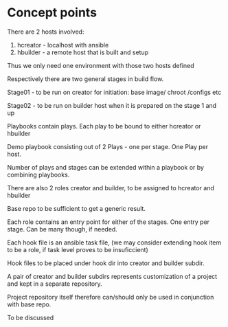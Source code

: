 # Concept points

There are 2 hosts involved:
 1. hcreator - localhost with ansible
 2. hbuilder - a remote host that is built and setup

Thus we only need one environment with those two hosts defined

Respectively there are two general stages in build flow.

Stage01 - to be run on creator for initiation: base image/ chroot /configs etc

Stage02 - to be run on builder host when it is prepared on the stage 1 and up

Playbooks contain plays. Each play to be bound to either hcreator or hbuilder

Demo playbook consisting out of 2 Plays - one per stage. One Play per host.

Number of plays and stages can be extended within a playbook or by combining playbooks.

There are also 2 roles creator and builder, to be assigned to hcreator and hbuilder

Base repo to be sufficient to get a generic result.

Each role contains an entry point for either of the stages. One entry per stage. Can be many though, if needed.

Each hook file is an ansible task file, (we may consider extending hook item to be a role, if task level proves to be insuficcient)

Hook files to be placed under hook dir into creator and builder subdir.

A pair of creator and builder subdirs represents customization of a project and kept in a separate repository.

Project repository itself therefore can/should only be used in conjunction with base repo. 

To be discussed



